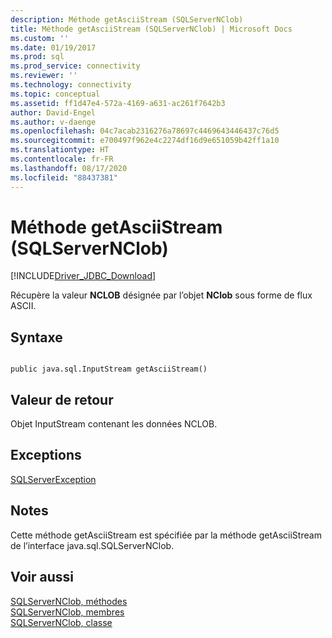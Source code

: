 ```yaml
---
description: Méthode getAsciiStream (SQLServerNClob)
title: Méthode getAsciiStream (SQLServerNClob) | Microsoft Docs
ms.custom: ''
ms.date: 01/19/2017
ms.prod: sql
ms.prod_service: connectivity
ms.reviewer: ''
ms.technology: connectivity
ms.topic: conceptual
ms.assetid: ff1d47e4-572a-4169-a631-ac261f7642b3
author: David-Engel
ms.author: v-daenge
ms.openlocfilehash: 04c7acab2316276a78697c4469643446437c76d5
ms.sourcegitcommit: e700497f962e4c2274df16d9e651059b42ff1a10
ms.translationtype: HT
ms.contentlocale: fr-FR
ms.lasthandoff: 08/17/2020
ms.locfileid: "88437381"
---
```

# <a name="getasciistream-method-sqlservernclob"></a>Méthode getAsciiStream (SQLServerNClob)
[!INCLUDE[Driver_JDBC_Download](../../../includes/driver_jdbc_download.md)]

  Récupère la valeur **NCLOB** désignée par l’objet **NClob** sous forme de flux ASCII.  
  
## <a name="syntax"></a>Syntaxe  
  
```  
  
public java.sql.InputStream getAsciiStream()  
```  
  
## <a name="return-value"></a>Valeur de retour  
 Objet InputStream contenant les données NCLOB.  
  
## <a name="exceptions"></a>Exceptions  
 [SQLServerException](../../../connect/jdbc/reference/sqlserverexception-class.md)  
  
## <a name="remarks"></a>Notes  
 Cette méthode getAsciiStream est spécifiée par la méthode getAsciiStream de l’interface java.sql.SQLServerNClob.  
  
## <a name="see-also"></a>Voir aussi  
 [SQLServerNClob, méthodes](../../../connect/jdbc/reference/sqlservernclob-methods.md)   
 [SQLServerNClob, membres](../../../connect/jdbc/reference/sqlservernclob-members.md)   
 [SQLServerNClob, classe](../../../connect/jdbc/reference/sqlservernclob-class.md)  
  
  
